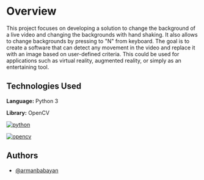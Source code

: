 
# Overview

This project focuses on developing a solution 
to change the background of a live video and
changing the backgrounds with hand shaking. It also allows to change backgrounds by pressing to "N" from keyboard. The goal is to create a software that can detect any movement in the video and replace it with an image based on user-defined criteria. This could be used for applications such as virtual reality, augmented reality, or simply as an entertaining tool.

## Technologies Used
**Language:**  Python 3

**Library:** OpenCV


[![python](https://camo.githubusercontent.com/3cdf9577401a2c7dceac655bbd37fb2f3ee273a457bf1f2169c602fb80ca56f8/68747470733a2f2f666f7274686562616467652e636f6d2f696d616765732f6261646765732f6d6164652d776974682d707974686f6e2e737667)](https://www.python.org/)  

[![opencv](https://user-images.githubusercontent.com/84587490/122578843-574efa00-d065-11eb-8de5-4511aba3a076.png)](https://opencv.org/)
## Authors

- [@armanbabayan](https://github.com/armanbabayan)


